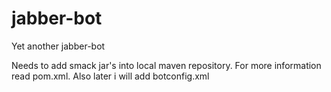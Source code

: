 jabber-bot
==========

Yet another jabber-bot

Needs to add smack jar's into local maven repository. For more information read pom.xml.
Also later i will add botconfig.xml
